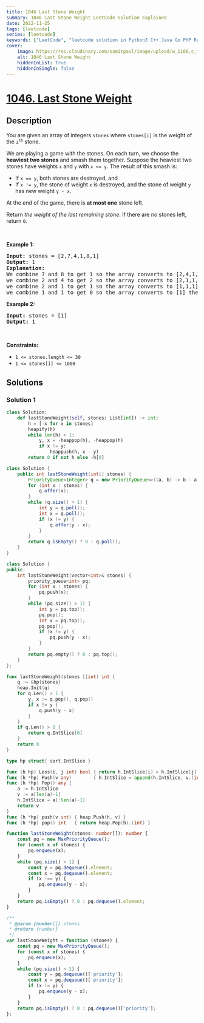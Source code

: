 ```yaml
---
title: 1046 Last Stone Weight
summary: 1046 Last Stone Weight LeetCode Solution Explained
date: 2022-11-25
tags: [leetcode]
series: [leetcode]
keywords: ["LeetCode", "leetcode solution in Python3 C++ Java Go PHP Ruby Swift TypeScript Rust C# JavaScript C", "1046 Last Stone Weight LeetCode Solution Explained in all languages"]
cover:
    image: https://res.cloudinary.com/samirpaul/image/upload/w_1100,c_fit,co_rgb:FFFFFF,l_text:Arial_75_bold:1046 Last Stone Weight - Solution Explained/problem-solving.webp
    alt: 1046 Last Stone Weight
    hiddenInList: true
    hiddenInSingle: false
---
```



# [1046. Last Stone Weight](https://leetcode.com/problems/last-stone-weight)


## Description

<p>You are given an array of integers <code>stones</code> where <code>stones[i]</code> is the weight of the <code>i<sup>th</sup></code> stone.</p>

<p>We are playing a game with the stones. On each turn, we choose the <strong>heaviest two stones</strong> and smash them together. Suppose the heaviest two stones have weights <code>x</code> and <code>y</code> with <code>x &lt;= y</code>. The result of this smash is:</p>

<ul>
	<li>If <code>x == y</code>, both stones are destroyed, and</li>
	<li>If <code>x != y</code>, the stone of weight <code>x</code> is destroyed, and the stone of weight <code>y</code> has new weight <code>y - x</code>.</li>
</ul>

<p>At the end of the game, there is <strong>at most one</strong> stone left.</p>

<p>Return <em>the weight of the last remaining stone</em>. If there are no stones left, return <code>0</code>.</p>

<p>&nbsp;</p>
<p><strong class="example">Example 1:</strong></p>

<pre>
<strong>Input:</strong> stones = [2,7,4,1,8,1]
<strong>Output:</strong> 1
<strong>Explanation:</strong> 
We combine 7 and 8 to get 1 so the array converts to [2,4,1,1,1] then,
we combine 2 and 4 to get 2 so the array converts to [2,1,1,1] then,
we combine 2 and 1 to get 1 so the array converts to [1,1,1] then,
we combine 1 and 1 to get 0 so the array converts to [1] then that&#39;s the value of the last stone.
</pre>

<p><strong class="example">Example 2:</strong></p>

<pre>
<strong>Input:</strong> stones = [1]
<strong>Output:</strong> 1
</pre>

<p>&nbsp;</p>
<p><strong>Constraints:</strong></p>

<ul>
	<li><code>1 &lt;= stones.length &lt;= 30</code></li>
	<li><code>1 &lt;= stones[i] &lt;= 1000</code></li>
</ul>

## Solutions

### Solution 1

<!-- tabs:start -->

```python
class Solution:
    def lastStoneWeight(self, stones: List[int]) -> int:
        h = [-x for x in stones]
        heapify(h)
        while len(h) > 1:
            y, x = -heappop(h), -heappop(h)
            if x != y:
                heappush(h, x - y)
        return 0 if not h else -h[0]
```

```java
class Solution {
    public int lastStoneWeight(int[] stones) {
        PriorityQueue<Integer> q = new PriorityQueue<>((a, b) -> b - a);
        for (int x : stones) {
            q.offer(x);
        }
        while (q.size() > 1) {
            int y = q.poll();
            int x = q.poll();
            if (x != y) {
                q.offer(y - x);
            }
        }
        return q.isEmpty() ? 0 : q.poll();
    }
}
```

```cpp
class Solution {
public:
    int lastStoneWeight(vector<int>& stones) {
        priority_queue<int> pq;
        for (int x : stones) {
            pq.push(x);
        }
        while (pq.size() > 1) {
            int y = pq.top();
            pq.pop();
            int x = pq.top();
            pq.pop();
            if (x != y) {
                pq.push(y - x);
            }
        }
        return pq.empty() ? 0 : pq.top();
    }
};
```

```go
func lastStoneWeight(stones []int) int {
	q := &hp{stones}
	heap.Init(q)
	for q.Len() > 1 {
		y, x := q.pop(), q.pop()
		if x != y {
			q.push(y - x)
		}
	}
	if q.Len() > 0 {
		return q.IntSlice[0]
	}
	return 0
}

type hp struct{ sort.IntSlice }

func (h hp) Less(i, j int) bool { return h.IntSlice[i] > h.IntSlice[j] }
func (h *hp) Push(v any)        { h.IntSlice = append(h.IntSlice, v.(int)) }
func (h *hp) Pop() any {
	a := h.IntSlice
	v := a[len(a)-1]
	h.IntSlice = a[:len(a)-1]
	return v
}
func (h *hp) push(v int) { heap.Push(h, v) }
func (h *hp) pop() int   { return heap.Pop(h).(int) }
```

```ts
function lastStoneWeight(stones: number[]): number {
    const pq = new MaxPriorityQueue();
    for (const x of stones) {
        pq.enqueue(x);
    }
    while (pq.size() > 1) {
        const y = pq.dequeue().element;
        const x = pq.dequeue().element;
        if (x !== y) {
            pq.enqueue(y - x);
        }
    }
    return pq.isEmpty() ? 0 : pq.dequeue().element;
}
```

```js
/**
 * @param {number[]} stones
 * @return {number}
 */
var lastStoneWeight = function (stones) {
    const pq = new MaxPriorityQueue();
    for (const x of stones) {
        pq.enqueue(x);
    }
    while (pq.size() > 1) {
        const y = pq.dequeue()['priority'];
        const x = pq.dequeue()['priority'];
        if (x != y) {
            pq.enqueue(y - x);
        }
    }
    return pq.isEmpty() ? 0 : pq.dequeue()['priority'];
};
```

<!-- tabs:end -->

<!-- end -->
